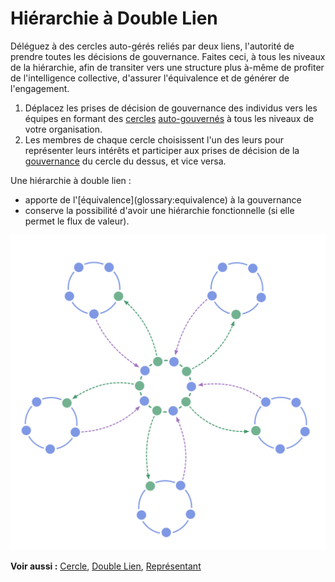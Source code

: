 # Hiérarchie à Double Lien

<summary>
Déléguez à des cercles auto-gérés reliés par deux liens, l'autorité de prendre toutes les décisions de gouvernance. Faites ceci, à tous les niveaux de la hiérarchie, afin de transiter vers une structure plus à-même de profiter de l'intelligence collective, d'assurer l'équivalence et de générer de l'engagement.
</summary>

1. Déplacez les prises de décision de gouvernance des individus vers les équipes en formant des [cercles](glossary:governance) [auto-gouvernés](glossary:circle) à tous les niveaux de votre organisation.
2. Les membres de chaque cercle choisissent l'un des leurs pour représenter leurs intérêts et participer aux prises de décision de la [gouvernance](glossary:governance) du cercle du dessus, et vice versa.

Une hiérarchie à double lien :

- apporte de l'\[équivalence\](glossary:equivalence) à la gouvernance
- conserve la possibilité d'avoir une hiérarchie fonctionnelle (si elle permet le flux de valeur).

![Une hiérarchie à double lien n'est pas une hiérarchie ordinaire](img/structural-patterns/double-linked-hierarchy.png)

**Voir aussi :** [Cercle](section:circle), [Double Lien](section:double-linking), [Représentant](section:representative)